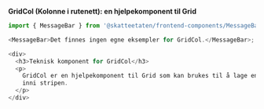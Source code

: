 **GridCol (Kolonne i rutenett): en hjelpekomponent til Grid**

```js noeditor
import { MessageBar } from '@skatteetaten/frontend-components/MessageBar';

<MessageBar>Det finnes ingen egne eksempler for GridCol.</MessageBar>;
```

```js noeditor beskrivelse
<div>
  <h3>Teknisk komponent for GridCol</h3>
  <p>
    GridCol er en hjelpekomponent til Grid som kan brukes til å lage en knapp
    inni stripen.
  </p>
</div>
```
